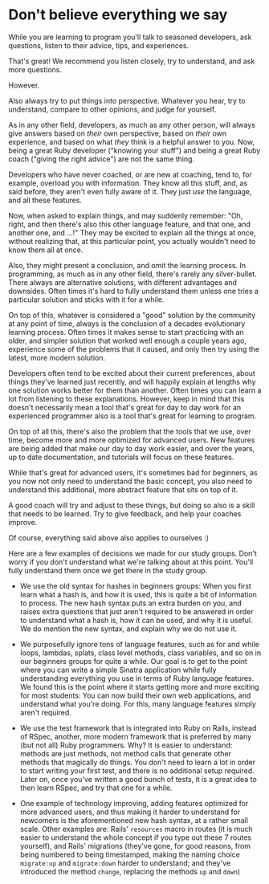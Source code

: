 # Don't believe everything we say

While you are learning to program you'll talk to seasoned developers, ask
questions, listen to their advice, tips, and experiences.

That's great! We recommend you listen closely, try to understand, and ask more
questions.

However.

Also always try to put things into perspective. Whatever you hear, try to
understand, compare to other opinions, and judge for yourself.

As in any other field, developers, as much as any other person, will always
give answers based on *their* own perspective, based on *their* own experience,
and based on what *they* think is a helpful answer to you. Now, being a great
Ruby developer ("knowing your stuff") and being a great Ruby coach ("giving the
right advice") are not the same thing.

Developers who have never coached, or are new at coaching, tend to, for
example, overload you with information. They know all this stuff, and, as said
before, they aren't even fully aware of it. They just *use* the language, and
all these features.

Now, when asked to explain things, and may suddenly remember: "Oh, right, and
then there's also this other language feature, and that one, and another one,
and ...!" They may be excited to explain all the things at once, without
realizing that, at this particular point, you actually wouldn't need to know
them all at once.

Also, they might present a conclusion, and omit the learning process. In
programming, as much as in any other field, there's rarely any silver-bullet.
There always are alternative solutions, with different advantages and
downsides. Often times it's hard to fully understand them unless one tries a
particular solution and sticks with it for a while.

On top of this, whatever is considered a "good" solution by the community at
any point of time, always is the conclusion of a decades evolutionary learning
process. Often times it makes sense to start practicing with an older, and
simpler solution that worked well enough a couple years ago, experience some of
the problems that it caused, and only then try using the latest, more modern
solution.

Developers often tend to be excited about their current preferences, about
things they've learned just recently, and will happily explain at lengths why
one solution works better for them than another. Often times you can learn a
lot from listening to these explanations. However, keep in mind that this
doesn't necessarily mean a tool that's great for day to day work for an
experienced programmer also is a tool that's great for learning to program.

On top of all this, there's also the problem that the tools that we use, over
time, become more and more optimized for advanced users. New features are being
added that make our day to day work easier, and over the years, up to date
documentation, and tutorials will focus on these features.

While that's great for advanced users, it's sometimes bad for beginners, as you
now not only need to understand the basic concept, you also need to understand
this additional, more abstract feature that sits on top of it.

A good coach will try and adjust to these things, but doing so also is a skill
that needs to be learned. Try to give feedback, and help your coaches improve.

Of course, everything said above also applies to ourselves :)

Here are a few examples of decisions we made for our study groups. Don't worry
if you don't understand what we're talking about at this point. You'll fully
understand them once we get there in the study group.

* We use the old syntax for hashes in beginners groups: When you first learn
  what a hash is, and how it is used, this is quite a bit of information to
  process. The new hash syntax puts an extra burden on you, and raises extra
  questions that just aren't required to be answered in order to understand
  what a hash is, how it can be used, and why it is useful. We do mention the
  new syntax, and explain why we do not use it.

* We purposefully ignore tons of language features, such as for and while
  loops, lambdas, splats, class level methods, class variables, and so on in
  our beginners groups for quite a while. Our goal is to get to the point where
  you can write a simple Sinatra application while fully understanding
  everything you use in terms of Ruby language features. We found this is the
  point where it starts getting more and more exciting for most students: You
  can now build their own web applications, and understand what you're doing.
  For this, many language features simply aren't required.

* We use the test framework that is integrated into Ruby on Rails, instead of
  RSpec, another, more modern framework that is preferred by many (but not all)
  Ruby programmers. Why? It is easier to understand: methods are just methods,
  not method calls that generate other methods that magically do things. You
  don't need to learn a lot in order to start writing your first test, and
  there is no additional setup required. Later on, once you've written a good
  bunch of tests, it is a great idea to then learn RSpec, and try that one
  for a while.

* One example of technology improving, adding features optimized for more
  advanced users, and thus making it harder to understand for newcomers is the
  aforementioned new hash syntax, at a rather small scale. Other examples are:
  Rails' `resources` macro in routes (it is much easier to understand the whole
  concept if you type out these 7 routes yourself), and Rails' migrations
  (they've gone, for good reasons, from being numbered to being timestamped,
  making the naming choice `migrate:up` and `migrate:down` harder to
  understand; and they've introduced the method `change`, replacing the methods
  `up` and `down`)



